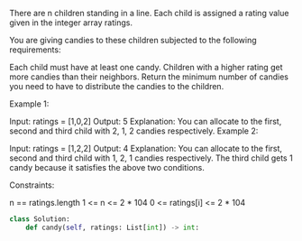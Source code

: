 There are n children standing in a line. Each child is assigned a rating value given in the integer array ratings.

You are giving candies to these children subjected to the following requirements:

Each child must have at least one candy.
Children with a higher rating get more candies than their neighbors.
Return the minimum number of candies you need to have to distribute the candies to the children.

 

Example 1:

Input: ratings = [1,0,2]
Output: 5
Explanation: You can allocate to the first, second and third child with 2, 1, 2 candies respectively.
Example 2:

Input: ratings = [1,2,2]
Output: 4
Explanation: You can allocate to the first, second and third child with 1, 2, 1 candies respectively.
The third child gets 1 candy because it satisfies the above two conditions.
 

Constraints:

n == ratings.length
1 <= n <= 2 * 104
0 <= ratings[i] <= 2 * 104


```python
class Solution:
    def candy(self, ratings: List[int]) -> int:
        
        
        
```